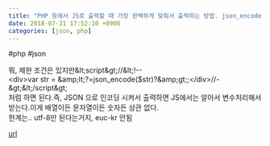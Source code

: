 ```yaml
---
title: "PHP 등에서 JS로 출력할 때 가장 완벽하게 맞춰서 출력하는 방법. json_encode"
date: 2018-07-31 17:52:10 +0900
categories: [json, php]
---
```


#php #json  
  
뭐, 제한 조건은 있지만&amp;lt;script&amp;gt;//&amp;lt;!--  
&lt;div&gt;var str = &amp;amp;lt;?=json_encode($str)?&amp;amp;gt;;&lt;/div&gt;//-&amp;gt;&amp;lt;/script&amp;gt;  
처럼 하면 된다.즉, JSON 으로 인코딩 시켜서 출력하면 JS에서는 알아서 변수처리해서 받는다.이게 배열이든 문자열이든 숫자든 상관 없다.  
한계는.. utf-8만 된다는거지, euc-kr 안됨


[url](http://www.mins01.com/mh/tech/read/1179)